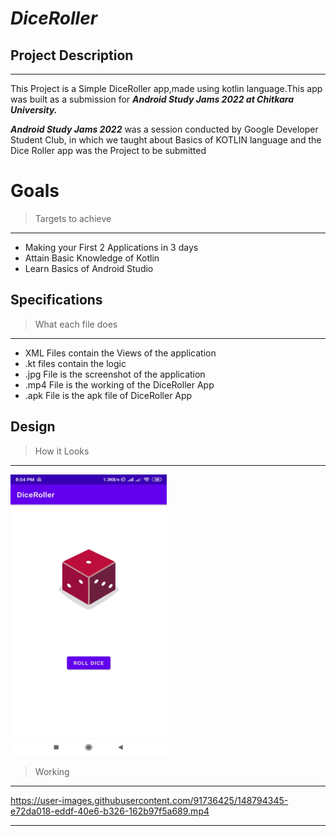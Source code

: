 # ***DiceRoller***
## **Project Description**

---

This Project is a Simple DiceRoller app,made using kotlin language.This app was built as a submission for ***Android Study Jams 2022 at Chitkara University.***

***Android Study Jams 2022*** was a session conducted by Google Developer Student Club, in which we taught about Basics of KOTLIN language and the Dice Roller app was the Project to be submitted

# Goals

> Targets to achieve

---

- Making your First 2 Applications in 3 days
- Attain Basic Knowledge of Kotlin
- Learn Basics of Android Studio

## Specifications

> What each file does

---

- XML Files contain the Views of the application
- .kt files contain the logic
- .jpg File is the screenshot of the application
- .mp4 File is the working of the DiceRoller App
- .apk File is the apk file of DiceRoller App
## Design

> How it Looks

---

<img src="2110991896-Guransh-DiceRoller.jpg" width="250" height="450"/>

> Working
---

https://user-images.githubusercontent.com/91736425/148794345-e72da018-eddf-40e6-b326-162b97f5a689.mp4


---

